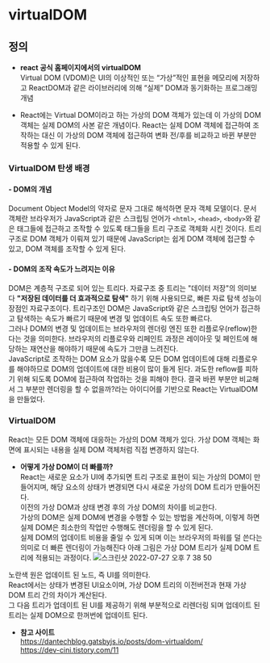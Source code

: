 # virtualDOM

## 정의
- **react 공식 홈페이지에서의 virtualDOM**  
Virtual DOM (VDOM)은 UI의 이상적인 또는 “가상”적인 표현을 메모리에 저장하고 ReactDOM과 같은 라이브러리에 의해 “실제” DOM과 동기화하는 프로그래밍 개념  

- React에는 Virtual DOM이라고 하는 가상의 DOM 객체가 있는데 이 가상의 DOM 객체는 실제 DOM의 사본 같은 개념이다.
React는 실제 DOM 객체에 접근하여 조작하는 대신 이 가상의 DOM 객체에 접근하여 변화 전/후를 비교하고 바뀐 부분만 적용할 수 있게 된다.


### VirtualDOM 탄생 배경

#### - DOM의 개념
Document Object Model의 약자로 문자 그대로 해석하면 문자 객체 모델이다. 
문서 객체란 브라우저가 JavaScript과 같은 스크립팅 언어가 `<html>`, `<head>`, `<body>`와 같은 태그들에 접근하고 조작할 수 있도록 태그들을 트리 구조로 객체화 시킨 것이다. 
트리 구조로 DOM 객체가 이뤄져 있기 때문에 JavaScript는 쉽게 DOM 객체에 접근할 수 있고, DOM 객체를 조작할 수 있게 된다.

#### - DOM의 조작 속도가 느려지는 이유
DOM은 계층적 구조로 되어 있는 트리다. 자료구조 중 트리는 "데이터 저장"의 의미보다 **"저장된 데이터를 더 효과적으로 탐색"** 하기 위해 사용되므로, 빠른 자료 탐색 성능이 장점인 자료구조이다.
트리구조인 DOM은 JavaScript와 같은 스크립팅 언어가 접근하고 탐색하는 속도가 빠르기 때문에 변경 및 업데이트 속도 또한 빠르다.  
그러나 DOM의 변경 및 업데이트는 브라우저의 렌더링 엔진 또한 리플로우(reflow)한다는 것을 의미한다. 
브라우저의 리플로우와 리페인트 과정은 레이아웃 및 페인트에 해당하는 재연산을 해야하기 때문에 속도가 그만큼 느려진다.  
JavaScript로 조작하는 DOM 요소가 많을수록 모든 DOM 업데이트에 대해 리플로우를 해야하므로 DOM의 업데이트에 대한 비용이 많이 들게 된다. 
과도한 reflow를 피하기 위해 되도록 DOM에 접근하여 작업하는 것을 피해야 한다. 
결국 바뀐 부분만 비교해서 그 부분만 렌더링을 할 수 없을까?라는 아이디어를 기반으로 React는 VirtualDOM을 만들었다. 

### VirtualDOM
React는 모든 DOM 객체에 대응하는 가상의 DOM 객체가 있다. 가상 DOM 객체는 화면에 표시되는 내용을 실제 DOM 객체처럼 직접 변경하지 않는다.

- **어떻게 가상 DOM이 더 빠를까?**  
React는 새로운 요소가 UI에 추가되면 트리 구조로 표현이 되는 가상의 DOM이 만들어지며, 해당 요소의 상태가 변경되면 다시 새로운 가상의 DOM 트리가 만들어진다.  
이전의 가상 DOM과 상태 변경 후의 가상 DOM의 차이를 비교한다.  
가상의 DOM은 실제 DOM에 변경을 수행할 수 있는 방법을 계산하며, 이렇게 하면 실제 DOM은 최소한의 작업만 수행해도 렌더링을 할 수 있게 된다.  
실제 DOM의 업데이트 비용을 줄일 수 있게 되며 이는 브라우저의 파워를 덜 쓴다는 의미로 더 빠른 렌더링이 가능해진다
아래 그림은 가상 DOM 트리가 실제 DOM 트리에 적용되는 과정이다.
![스크린샷 2022-07-27 오후 7 38 50](https://user-images.githubusercontent.com/99730280/181227520-a6c46984-77ce-4785-80d4-05e3c2f118d7.png)

노란색 원은 업데이트 된 노드, 즉 UI를 의미한다.  
React에서는 상태가 변경된 UI요소이며, 가상 DOM 트리의 이전버전과 현재 가상 DOM 트리 간의 차이가 계산된다.  
그 다음 트리가 업데이트 된 UI를 제공하기 위해 부분적으로 리렌더링 되며 업데이트 된 트리는 실제 DOM으로 한꺼번에 업데이트 된다.



- **참고 사이트**  
https://dantechblog.gatsbyjs.io/posts/dom-virtualdom/  
https://dev-cini.tistory.com/11
